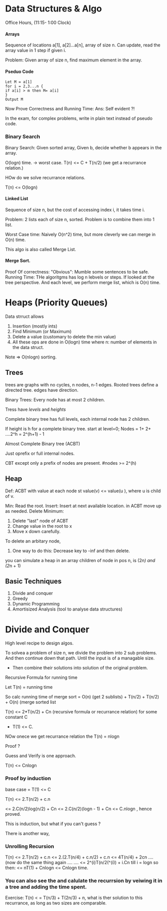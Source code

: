 # Data Structures & Algo

Office Hours, (11:15- 1:00 Clock)

#### Arrays

Sequence of locations a[1], a[2]...a[n], array of size n. 
Can update, read the array value in 1 step if given i. 

Problem: Given array of size n, find maximum element in the array.

#### Pseduo Code
```
Let M = a[1]
for i = 2,3...n {
if a[i] > m then M= a[i]
}
Output M
```
Now Prove Correctness and Running Time:
Ans: Self evident ?!

In the exam, for complex problems, write in plain text instead of pseudo code. 

### Binary Search
Binary Search: Given sorted array, Given b, decide whether b appears in the array. 

O(logn) time. -> worst case. 
T(n)  <= C + T(n/2) (we get a recurrance relation.)

HOw do we solve recurrance relations.

T(n) <= O(logn)

#### Linked List

Sequence of size n, but the cost of accessing index i, it takes time i.

Problem: 2 lists each of size n, sorted. Problem is to combine them into 1 list. 

Worst Case time: Naively O(n^2) time, but 
more cleverly we can merge in O(n) time.

This algo is also called Merge List.

#### Merge Sort. 

Proof Of correctness: "Obvious": Mumble some sentences to be safe. 
Running Time: THe algoritgms has log n lebvels or steps. If looked at the tree perspective.
And each level, we perform merge list, which is O(n) time. 

# Heaps (Priority Queues)
Data strruct allows
1. Insertion (mostly ints)
2. Find Minimum (or Maximum)
3. Delete a value (customary to delete the min value)
4. All these ops are done in O(logn) time where n: number of elements in the data struct. 

Note => O(nlogn) sorting. 

## Trees

trees are graphs with no cycles, n nodes, n-1 edges. 
Rooted trees define a directed tree. edges have direction. 

Binary Trees: Every node has at most 2 children. 

Tress have *levels* and *heights*

Complete binary tree has full levels, each internal node has 2 children. 

If height is h for a complete binary tree. 
start at level=0;
Nodes = 1+ 2+ ....2^h
= 2^(h+1) - 1


Almost Complete Binary tree (ACBT)

Just oprefix or full internal nodes. 

CBT except only a prefix of nodes are present. 
#nodes >= 2^(h)

## Heap

Def: ACBT with value at each node st value(v) <= value(u ), where u is child of v. 

Min: Read the root. 
Insert: Insert at next available location. in ACBT move up as needed. 
Delete Minimum: 
1. Delete "last" node of ACBT
2. Change value in the root to x
3. Move x down carefully. 

To delete an arbitary node, 

1. One way to do this: Decrease key to -inf and then delete.

you can simulate a heap in an array
children of node in pos n, is (2*n) and (2*n + 1)

## Basic Techniques

1. Divide and conquer
2. Greedy
3. Dynamic Programming
4. Amortisized Analysis (tool to analyse data structures)

# Divide and Conquer

High level recipe to design algos.

To solvea a problem of size n, we divide the problem into 2 sub problems.
And then continue down that path. Until the input is of a managable size. 

- Then combine their solutions into solution of the original problem. 

Recursive Formula for running time 

Let T(n) = running time

So calc running time of merge sort = O(n) (get 2 sublists) + T(n/2) + T(n/2) + O(n) (merge sorted list

T(n) <= 2*T(n/2) + Cn (recursive formula or recurrance relation) for some constant C

- T(1) <= C.

NOw onece we get recurrance relation the T(n) = nlogn

Proof ?

Guess and Verify is one approach. 

T(n) <= Cnlogn

### Proof by induction
base case = T(1) <= C

T(n) <= 2.T(n/2) + c.n

<= 2.C(n/2)log(n/2) + Cn
<= 2.C(n/2)(logn - 1) + Cn
<= C.nlogn , hence proved.

This is induction, but what if you can't guess ?

There is another way,
### Unrolling Recursion
T(n) <= 2.T(n/2) + c.n
 <= 2.(2.T(n/4) + c.n/2) + c.n
 <= 4T(n/4) + 2cn
 .... (now do the same thing again
 ....
 ....
 <= 2^(i)T(n/2(^(i)) + i.Cn
 till i = logn
 so then:
 <= nT(1) + Cnlogn
 <= Cnlogn time. 
 
 
 ### You can also see the and calulate the recurrsion by veiwing it in a tree and adding the time spent. 
 
 
 Exercise: T(n) < = T(n/3) + T(2n/3) + n, what is ther solution to this recurrance, as long as two sizes are 
 comparable. 
 
